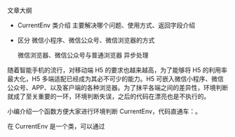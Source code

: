 
文章大纲
* CurrentEnv 类介绍
    主要解决哪个问题、使用方式、返回字段介绍

* 区分 微信小程序、微信公众号、微信浏览器的方式

    微信浏览器、微信公众号与普通浏览器
    异步处理

随着智能手机的流行，对移动端 H5 的要求也越来越高，为了能够将 H5 的利用率最大化，H5 多端适配已经成为其必不可少的能力。H5 可嵌入微信小程序、微信公众号、APP、以及客户端的各种浏览器。为了抹平各端之间的差异性，环境判断就成了至关重要的一环，环境判断失误，之后的代码在漂亮也是不执行的。

小编介绍一个函数方便大家进行环境判断 CurrentEnv，代码直通车：。

在 CurrentEnv 是一个类，可以通过




